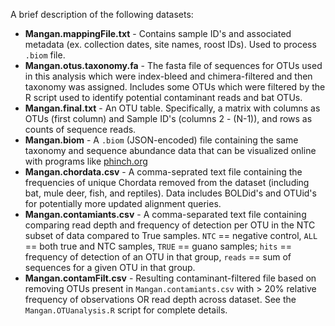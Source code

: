A brief description of the following datasets:

- **Mangan.mappingFile.txt** - Contains sample ID's and associated metadata (ex. collection dates, site names, roost IDs). Used to process `.biom` file.
- **Mangan.otus.taxonomy.fa** - The fasta file of sequences for OTUs used in this analysis which were index-bleed and chimera-filtered and then taxonomy was assigned. Includes some OTUs which were filtered by the R script used to identify potential contaminant reads and bat OTUs.
- **Mangan.final.txt** - An OTU table. Specifically, a matrix with columns as OTUs (first column) and Sample ID's (columns 2 - (N-1)), and rows as counts of sequence reads.
- **Mangan.biom** - A `.biom` (JSON-encoded) file containing the same taxonomy and sequence abundance data that can be visualized online with programs like [phinch.org](phinch.org)
- **Mangan.chordata.csv** - A comma-seprated text file containing the frequencies of unique Chordata removed from the dataset (including bat, mule deer, fish, and reptiles). Data includes BOLDid's and OTUid's for potentially more updated alignment queries.
- **Mangan.contamiants.csv** - A comma-separated text file containing comparing read depth and frequency of detection per OTU in the NTC subset of data compared to True samples. `NTC` == negative control, `ALL` == both true and NTC samples, `TRUE` == guano samples; `hits` == frequency of detection of an OTU in that group, `reads` == sum of sequences for a given OTU in that group.
- **Mangan.contamFilt.csv** - Resulting contaminant-filtered file based on removing OTUs present in `Mangan.contamiants.csv` with > 20% relative frequency of observations OR read depth across dataset. See the `Mangan.OTUanalysis.R` script for complete details.

